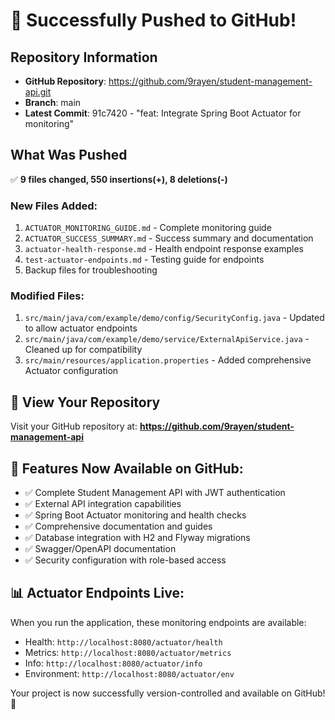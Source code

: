 # 🎉 Successfully Pushed to GitHub!

## Repository Information
- **GitHub Repository**: https://github.com/9rayen/student-management-api.git
- **Branch**: main
- **Latest Commit**: 91c7420 - "feat: Integrate Spring Boot Actuator for monitoring"

## What Was Pushed
✅ **9 files changed, 550 insertions(+), 8 deletions(-)**

### New Files Added:
1. `ACTUATOR_MONITORING_GUIDE.md` - Complete monitoring guide
2. `ACTUATOR_SUCCESS_SUMMARY.md` - Success summary and documentation
3. `actuator-health-response.md` - Health endpoint response examples
4. `test-actuator-endpoints.md` - Testing guide for endpoints
5. Backup files for troubleshooting

### Modified Files:
1. `src/main/java/com/example/demo/config/SecurityConfig.java` - Updated to allow actuator endpoints
2. `src/main/java/com/example/demo/service/ExternalApiService.java` - Cleaned up for compatibility
3. `src/main/resources/application.properties` - Added comprehensive Actuator configuration

## 🔗 View Your Repository
Visit your GitHub repository at: **https://github.com/9rayen/student-management-api**

## 🚀 Features Now Available on GitHub:
- ✅ Complete Student Management API with JWT authentication
- ✅ External API integration capabilities
- ✅ Spring Boot Actuator monitoring and health checks
- ✅ Comprehensive documentation and guides
- ✅ Database integration with H2 and Flyway migrations
- ✅ Swagger/OpenAPI documentation
- ✅ Security configuration with role-based access

## 📊 Actuator Endpoints Live:
When you run the application, these monitoring endpoints are available:
- Health: `http://localhost:8080/actuator/health`
- Metrics: `http://localhost:8080/actuator/metrics`
- Info: `http://localhost:8080/actuator/info`
- Environment: `http://localhost:8080/actuator/env`

Your project is now successfully version-controlled and available on GitHub! 🎊
